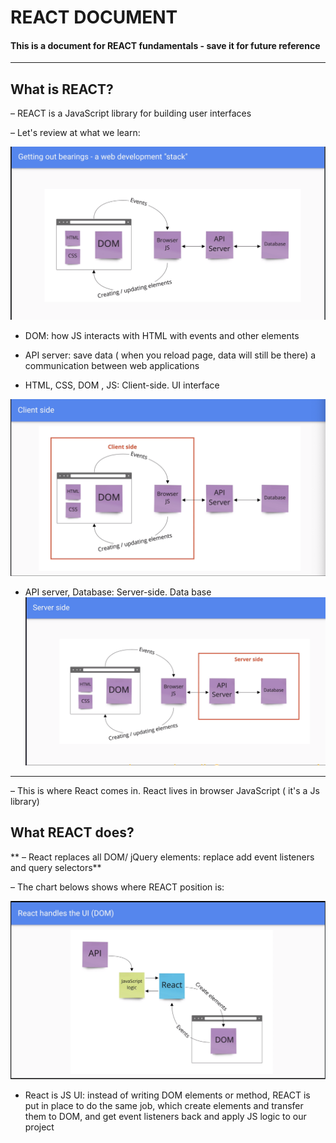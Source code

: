 # REACT DOCUMENT

#### This is a document for REACT fundamentals - save it for future reference

---

## What is REACT? 

– REACT is a JavaScript library for building user interfaces

– Let's review at what we learn: 

![review](img/review.png)
 
   - DOM: how JS interacts with HTML with events and other elements

   - API server: save data ( when you reload page, data will still be there) a communication between web applications

   - HTML, CSS, DOM , JS: Client-side. UI interface

![client side](img/clientside.png)



  - API server, Database: Server-side. Data base
![server side](img/serverside.png)

---

– This is where React comes in. React lives in browser JavaScript ( it's a Js library)

## What REACT does?

** – React replaces all DOM/ jQuery elements: replace add event listeners and query selectors**

– The chart belows shows where REACT position is: 

![react position in the chart](img/reactposition.png)


- React is JS UI: instead of writing DOM elements or method, REACT is put in place to do the same job, which create elements and transfer them to DOM, and get event listeners back and apply JS logic to our project
